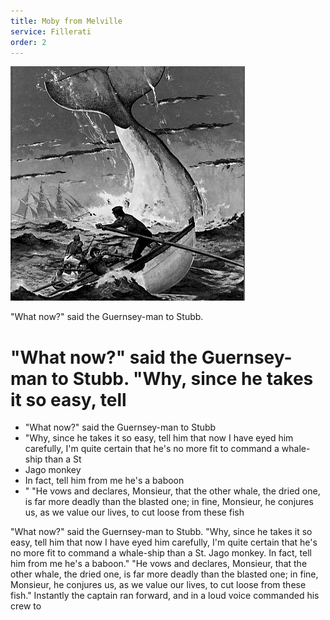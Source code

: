 ```yaml
---
title: Moby from Melville
service: Fillerati
order: 2
---
```


![Moby](img/moby.png)

"What now?" said the Guernsey-man to Stubb.

<h1>"What now?" said the Guernsey-man to Stubb. "Why, since he takes it so easy, tell</h1>

<ul><li>"What now?" said the Guernsey-man to Stubb</li>

<li> "Why, since he takes it so easy, tell him that now I have eyed him carefully, I'm quite certain that he's no more fit to command a whale-ship than a St</li>

<li> Jago monkey</li>

<li> In fact, tell him from me he's a baboon</li>

<li>" "He vows and declares, Monsieur, that the other whale, the dried one, is far more deadly than the blasted one; in fine, Monsieur, he conjures us, as we value our lives, to cut loose from these fish</li></ul>

"What now?" said the Guernsey-man to Stubb. "Why, since he takes it so easy, tell him that now I have eyed him carefully, I'm quite certain that he's no more fit to command a whale-ship than a St. Jago monkey. In fact, tell him from me he's a baboon." "He vows and declares, Monsieur, that the other whale, the dried one, is far more deadly than the blasted one; in fine, Monsieur, he conjures us, as we value our lives, to cut loose from these fish." Instantly the captain ran forward, and in a loud voice commanded his crew to
